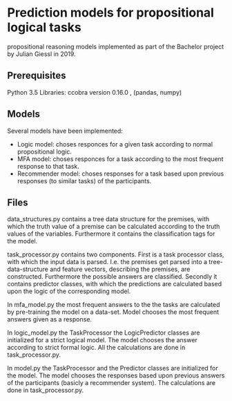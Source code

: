 Prediction models for propositional logical tasks
=======

propositional reasoning models implemented as part of the Bachelor project by Julian Giessl in 2019.

## Prerequisites

Python 3.5
Libraries: ccobra version 0.16.0 , (pandas, numpy)

## Models

Several models have been implemented:
- Logic model:
 choses responces for a given task according to normal propositional logic.
- MFA model:
 choses responces for a task according to the most frequent response to that task.
- Recommender model:
 choses responses for a task based upon previous responses (to similar tasks) of the participants.

## Files

data_structures.py contains a tree data structure for the premises, with which the truth value
of a premise can be calculated according to the truth values of the variables.
Furthermore it contains the classification tags for the model.

task_processor.py contains two components.
First is a task processor class, with which the input data is parsed.
I.e. the premises get parsed into a tree-data-structure and feature vectors, describing the premises,
are constructed. Furthermore the possible answers are classified.
Secondly it contains predictor classes, with which the predictions are calculated based upon the logic
of the corresponding model.

In mfa_model.py the most frequent answers to the the tasks are calculated by pre-training the model
on a data-set. Model chooses the most frequent answers given as a response.

In logic_model.py the TaskProcessor the LogicPredictor classes are initialized for a strict logical
model. The model chooses the answer according to strict formal logic.
All the calculations are done in task_processor.py.

In model.py the TaskProcessor and the Predictor classes are initialized for the model. The model chooses
the responses based upon previous answers of the participants (basicly a recommender system). The calculations are done in
task_processor.py.
